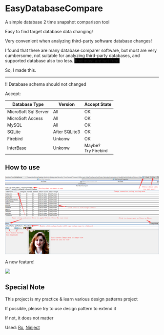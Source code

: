 # EasyDatabaseCompare
A simple database 2 time snapshot comparison tool

Easy to find target database data changing!

Very convenient when analyzing third-party software database changes!

I found that there are many database comparer software, but most are very cumbersome, not suitable for analyzing third-party databases, and supported database also too less. <span style="background-color:#000">And most are not free.<span/>

So, I made this.

-------------------
!! Database schema should not changed

Accept:

|Database Type|Version|Accept State|
|-|-|-|
|MicroSoft Sql Server|All|OK|
|MicroSoft Access|All|OK|
|MySQL|All|OK|
|SQLite|After SQLite3|OK|
|Firebird|Unkonw|OK|
|InterBase|Unkonw|Maybe? <br /> Try Firebird|

How to use
-----------------------
![](https://github.com/Flithor/EasyDatabaseCompare/blob/NewFramework/img.png)

A new feature!

![](https://github.com/Flithor/EasyDatabaseCompare/blob/NewFramework/rowcompare.png)

Special Note
------------------------
This project is my practice & learn various design patterns project

If possible, please try to use design pattern to extend it

If not, it does not matter

Used: [Rx](https://github.com/dotnet/reactive), [Ninject](https://github.com/ninject/Ninject)
